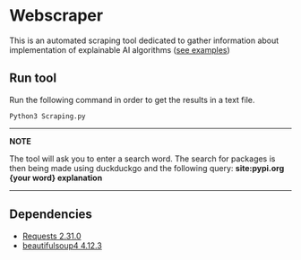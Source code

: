 # Webscraper

This is an automated scraping tool dedicated to gather information about implementation of explainable AI algorithms 
([see examples](info/Algorithms1.png)) 

## Run tool 

Run the following command in order to get the results in a text file. 

```shell
Python3 Scraping.py 
```


---
**NOTE**

The tool will ask you to enter a search word. The search for packages is then being made using duckduckgo and the following query: 
**site:pypi.org {your word} explanation**

---


## Dependencies
- [Requests 2.31.0](https://pypi.org/project/requests/#description) 
- [beautifulsoup4 4.12.3](https://pypi.org/project/beautifulsoup4/) 

